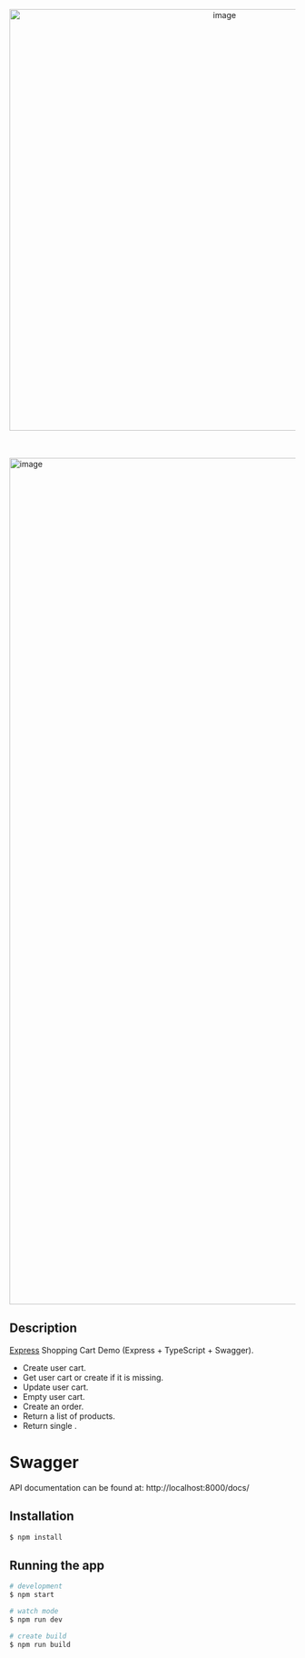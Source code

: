 <p align="center">
  <a href="https://expressjs.com/" target="blank"><img width="742" alt="image" src="https://github.com/LuisMoralesMx/shopping-cart/assets/12153955/536292d0-6a72-4f8c-947c-372499016deb">
</a>
</p>

<br><br>
<img width="1490" alt="image" src="https://github.com/LuisMoralesMx/shopping-cart/assets/12153955/c460531a-b430-4379-a2f3-691a738c55a3">

## Description

[Express](https://expressjs.com/) Shopping Cart Demo (Express + TypeScript + Swagger).

<ul>
  <li>Create user cart.</li>
  <li>Get user cart or create if it is missing.</li>
  <li>Update user cart.</li>
  <li>Empty user cart.</li>
  <li>Create an order.</li>
  <li>Return a list of products.</li>
  <li>Return single .</li>
</ul>

# Swagger

<p>API documentation can be found at: http://localhost:8000/docs/</p>

## Installation

```bash
$ npm install
```

## Running the app

```bash
# development
$ npm start

# watch mode
$ npm run dev

# create build
$ npm run build
```